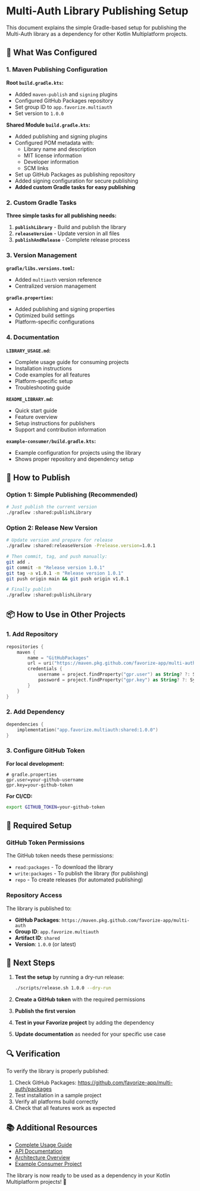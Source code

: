 # Multi-Auth Library Publishing Setup

This document explains the simple Gradle-based setup for publishing the Multi-Auth library as a dependency for other Kotlin Multiplatform projects.

## 🎯 What Was Configured

### 1. Maven Publishing Configuration

**Root `build.gradle.kts`:**
- Added `maven-publish` and `signing` plugins
- Configured GitHub Packages repository
- Set group ID to `app.favorize.multiauth`
- Set version to `1.0.0`

**Shared Module `build.gradle.kts`:**
- Added publishing and signing plugins
- Configured POM metadata with:
  - Library name and description
  - MIT license information
  - Developer information
  - SCM links
- Set up GitHub Packages as publishing repository
- Added signing configuration for secure publishing
- **Added custom Gradle tasks for easy publishing**

### 2. Custom Gradle Tasks

**Three simple tasks for all publishing needs:**

1. **`publishLibrary`** - Build and publish the library
2. **`releaseVersion`** - Update version in all files
3. **`publishAndRelease`** - Complete release process

### 3. Version Management

**`gradle/libs.versions.toml`:**
- Added `multiauth` version reference
- Centralized version management

**`gradle.properties`:**
- Added publishing and signing properties
- Optimized build settings
- Platform-specific configurations

### 4. Documentation

**`LIBRARY_USAGE.md`:**
- Complete usage guide for consuming projects
- Installation instructions
- Code examples for all features
- Platform-specific setup
- Troubleshooting guide

**`README_LIBRARY.md`:**
- Quick start guide
- Feature overview
- Setup instructions for publishers
- Support and contribution information

**`example-consumer/build.gradle.kts`:**
- Example configuration for projects using the library
- Shows proper repository and dependency setup

## 🚀 How to Publish

### Option 1: Simple Publishing (Recommended)

```bash
# Just publish the current version
./gradlew :shared:publishLibrary
```

### Option 2: Release New Version

```bash
# Update version and prepare for release
./gradlew :shared:releaseVersion -Prelease.version=1.0.1

# Then commit, tag, and push manually:
git add .
git commit -m "Release version 1.0.1"
git tag -a v1.0.1 -m "Release version 1.0.1"
git push origin main && git push origin v1.0.1

# Finally publish
./gradlew :shared:publishLibrary
```

## 📦 How to Use in Other Projects

### 1. Add Repository

```kotlin
repositories {
    maven {
        name = "GitHubPackages"
        url = uri("https://maven.pkg.github.com/favorize-app/multi-auth")
        credentials {
            username = project.findProperty("gpr.user") as String? ?: System.getenv("GITHUB_ACTOR")
            password = project.findProperty("gpr.key") as String? ?: System.getenv("GITHUB_TOKEN")
        }
    }
}
```

### 2. Add Dependency

```kotlin
dependencies {
    implementation("app.favorize.multiauth:shared:1.0.0")
}
```

### 3. Configure GitHub Token

**For local development:**
```properties
# gradle.properties
gpr.user=your-github-username
gpr.key=your-github-token
```

**For CI/CD:**
```bash
export GITHUB_TOKEN=your-github-token
```

## 🔧 Required Setup

### GitHub Token Permissions

The GitHub token needs these permissions:
- `read:packages` - To download the library
- `write:packages` - To publish the library (for publishing)
- `repo` - To create releases (for automated publishing)

### Repository Access

The library is published to:
- **GitHub Packages**: `https://maven.pkg.github.com/favorize-app/multi-auth`
- **Group ID**: `app.favorize.multiauth`
- **Artifact ID**: `shared`
- **Version**: `1.0.0` (or latest)

## 🎯 Next Steps

1. **Test the setup** by running a dry-run release:
   ```bash
   ./scripts/release.sh 1.0.0 --dry-run
   ```

2. **Create a GitHub token** with the required permissions

3. **Publish the first version**

4. **Test in your Favorize project** by adding the dependency

5. **Update documentation** as needed for your specific use case

## 🔍 Verification

To verify the library is properly published:

1. Check GitHub Packages: https://github.com/favorize-app/multi-auth/packages
2. Test installation in a sample project
3. Verify all platforms build correctly
4. Check that all features work as expected

## 📚 Additional Resources

- [Complete Usage Guide](LIBRARY_USAGE.md)
- [API Documentation](docs/API_DOCUMENTATION.md)
- [Architecture Overview](docs/ARCHITECTURE.md)
- [Example Consumer Project](example-consumer/)

The library is now ready to be used as a dependency in your Kotlin Multiplatform projects! 🎉

